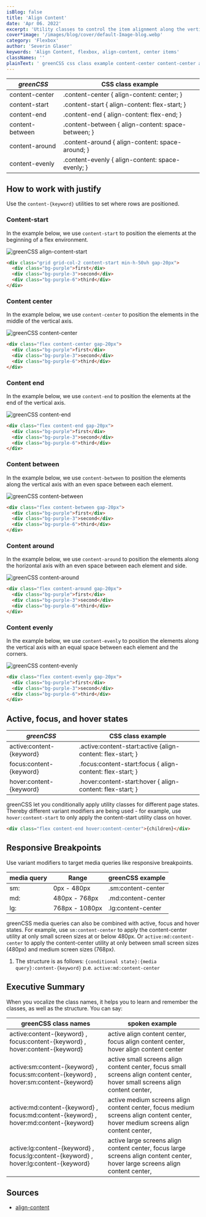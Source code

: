 ```yaml
---
isBlog: false
title: 'Align Content'
date: 'Apr 06. 2022'
excerpt: 'Utility classes to control the item alignment along the vertical axis.'
cover*image: '/images/blog/cover/default-Image-blog.webp'
category: 'Flexbox'
author: 'Severin Glaser'
keywords: 'Align Content, flexbox, align-content, center items'
classNames: ''
plainText: ' greenCSS css class example content-center content-center align-content: center; content-start content-start align-content: flex-start; content-end content-end align-content: flex-end; content-between content-between align-content: space-between; content-around content-around align-content: space-around; content-evenly content-evenly align-content: space-evenly; how to work with justify use the `content keyword ` utilities to set where rows are positioned content-start in the example below we use `content-start` to position the elements at the beginning of a flex environment ! greenCSS align-content-start images docs flex align-content-start webp?style=centerme  content center in the example below we use `content-center` to position the elements in the middle of the vertical axis ! greenCSS content-center images docs flex align-content-center webp?style=centerme  content end in the example below we use `content-end` to position the elements at the end of the vertical axis ! greenCSS content-end images docs flex align-content-end webp?style=centerme  content between in the example below we use `content-between` to position the elements along the vertical axis with an even space between each element ! greenCSS content-between images docs flex align-content-between webp?style=centerme  content around in the example below we use `content-around` to position the elements along the horizontal axis with an even space between each element and side ! greenCSS content-around images docs flex align-content-around webp?style=centerme  content evenly in the example below we use `content-evenly` to position the elements along the vertical axis with an equal space between each element and the corners ! greenCSS content-evenly images docs flex align-content-evenly webp?style=centerme  active focus and hover states greenCSS css class example active:content keyword active :content-start:active align-content: flex-start; focus:content keyword focus :content-start:focus align-content: flex-start; hover:content keyword hover :content-start:hover align-content: flex-start; greenCSS let you conditionally apply utility classes for different page states thereby different variant modifiers are being used for example use `hover:content-start` to only apply the content-start utility class on hover  responsive breakpoints use variant modifiers to target media queries like responsive breakpoints media query range greenCSS example sm: 0px 480px sm:content-center md: 480px 768px md:content-center lg: 768px 1080px lg:content-center greenCSS media queries can also be combined with active focus and hover states for example use `sm:content-center` to apply the content-center utility at only small screen sizes at or below 480px or `active:md:content-center` to apply the content-center utility at only between small screen sizes 480px and medium screen sizes 768px 1 the structure is as follows: ` conditional state : media query :content keyword ` p e `active:md:content-center` executive summary when you vocalize the class names it helps you to learn and remember the classes as well as the structure you can say: greenCSS class names spoken example active:content keyword focus:content keyword hover:content keyword active align content center focus align content center hover align content center active:sm:content keyword focus:sm:content keyword hover:sm:content keyword active small screens align content center focus small screens align content center hover small screens align content center active:md:content keyword focus:md:content keyword hover:md:content keyword active medium screens align content center focus medium screens align content center hover medium screens align content center active:lg:content keyword focus:lg:content keyword hover:lg:content keyword active large screens align content center focus large screens align content center hover large screens align content center sources align-content https: developer mozilla org en-us docs web css align-content '
---
```


| _greenCSS_       | CSS class example                                  |
| --------------- | -------------------------------------------------- |
| content-center  | .content-center { align-content: center; }         |
| content-start   | .content-start { align-content: flex-start; }      |
| content-end     | .content-end { align-content: flex-end; }          |
| content-between | .content-between { align-content: space-between; } |
| content-around  | .content-around { align-content: space-around; }   |
| content-evenly  | .content-evenly { align-content: space-evenly; }   |

## How to work with justify

Use the `content-{keyword}` utilities to set where rows are positioned.

### Content-start

In the example below, we use `content-start` to position the elements at the beginning of a flex environment.

![greenCSS align-content-start](/images/docs/flex/align-content-start.webp?style=centerme)

```html
<div class="grid grid-col-2 content-start min-h-50vh gap-20px">
  <div class="bg-purple">first</div>
  <div class="bg-purple-3">second</div>
  <div class="bg-purple-6">third</div>
</div>
```

### Content center

In the example below, we use `content-center` to position the elements in the middle of the vertical axis.

![greenCSS content-center](/images/docs/flex/align-content-center.webp?style=centerme)

```html
<div class="flex content-center gap-20px">
  <div class="bg-purple">first</div>
  <div class="bg-purple-3">second</div>
  <div class="bg-purple-6">third</div>
</div>
```

### Content end

In the example below, we use `content-end` to position the elements at the end of the vertical axis.

![greenCSS content-end](/images/docs/flex/align-content-end.webp?style=centerme)

```html
<div class="flex content-end gap-20px">
  <div class="bg-purple">first</div>
  <div class="bg-purple-3">second</div>
  <div class="bg-purple-6">third</div>
</div>
```

### Content between

In the example below, we use `content-between` to position the elements along the vertical axis with an even space between each element.

![greenCSS content-between](/images/docs/flex/align-content-between.webp?style=centerme)

```html
<div class="flex content-between gap-20px">
  <div class="bg-purple">first</div>
  <div class="bg-purple-3">second</div>
  <div class="bg-purple-6">third</div>
</div>
```

### Content around

In the example below, we use `content-around` to position the elements along the horizontal axis with an even space between each element and side.

![greenCSS content-around](/images/docs/flex/align-content-around.webp?style=centerme)

```html
<div class="flex content-around gap-20px">
  <div class="bg-purple">first</div>
  <div class="bg-purple-3">second</div>
  <div class="bg-purple-6">third</div>
</div>
```

### Content evenly

In the example below, we use `content-evenly` to position the elements along the vertical axis with an equal space between each element and the corners.

![greenCSS content-evenly](/images/docs/flex/align-content-evenly.webp?style=centerme)

```html
<div class="flex content-evenly gap-20px">
  <div class="bg-purple">first</div>
  <div class="bg-purple-3">second</div>
  <div class="bg-purple-6">third</div>
</div>
```

## Active, focus, and hover states

| _greenCSS_                | CSS class example                                           |
| ------------------------ | ----------------------------------------------------------- |
| active:content-{keyword} | .active\:content-start:active {align-content: flex-start; } |
| focus:content-{keyword}  | .focus\:content-start:focus { align-content: flex-start; }  |
| hover:content-{keyword}  | .hover\:content-start:hover { align-content: flex-start; }  |

greenCSS let you conditionally apply utility classes for different page states. Thereby different variant modifiers are being used - for example, use `hover:content-start` to only apply the content-start utility class on hover.

```html
<div class="flex content-end hover:content-center">{children}</div>
```

## Responsive Breakpoints

Use variant modifiers to target media queries like responsive breakpoints.

| media query | Range          | greenCSS example    |
| ----------- | -------------- | ------------------ |
| sm:         | 0px - 480px    | .sm:content-center |
| md:         | 480px - 768px  | .md:content-center |
| lg:         | 768px - 1080px | .lg:content-center |

greenCSS media queries can also be combined with active, focus and hover states. For example, use `sm:content-center` to apply the content-center utility at only small screen sizes at or below 480px. Or `active:md:content-center` to apply the content-center utility at only between small screen sizes (480px) and medium screen sizes (768px).

1. The structure is as follows: `{conditional state}:{media query}:content-{keyword}` p.e. `active:md:content-center`

## Executive Summary

When you vocalize the class names, it helps you to learn and remember the classes, as well as the structure. You can say:

| greenCSS class names                                                                   | spoken example                                                                                                                    |
| ------------------------------------------------------------------------------------- | --------------------------------------------------------------------------------------------------------------------------------- |
| active:content-{keyword} , focus:content-{keyword} , hover:content-{keyword}          | active align content center, focus align content center, hover align content center                                               |
| active:sm:content-{keyword} , focus:sm:content-{keyword} , hover:sm:content-{keyword} | active small screens align content center, focus small screens align content center, hover small screens align content center,    |
| active:md:content-{keyword} , focus:md:content-{keyword} , hover:md:content-{keyword} | active medium screens align content center, focus medium screens align content center, hover medium screens align content center, |
| active:lg:content-{keyword} , focus:lg:content-{keyword} , hover:lg:content-{keyword} | active large screens align content center, focus large screens align content center, hover large screens align content center,    |

## Sources

- [align-content](https://developer.mozilla.org/en-US/docs/Web/CSS/align-content)

